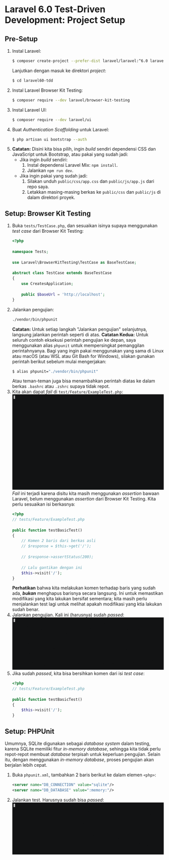 # Laravel 6.0 Test-Driven Development: Project Setup

## Pre-Setup
1.  Instal Laravel:
    ```sh
    $ composer create-project --prefer-dist laravel/laravel:^6.0 laravel60-tdd
    ```
    Lanjutkan dengan masuk ke direktori _project_:
    ```sh
    $ cd laravel60-tdd
    ```
2.  Instal Laravel Browser Kit Testing:
    ```sh
    $ composer require --dev laravel/browser-kit-testing
    ```
3.  Instal Laravel UI:
    ```sh
    $ composer require --dev laravel/ui
    ```
4.  Buat _Authentication Scaffolding_ untuk Laravel:
    ```sh
    $ php artisan ui bootstrap --auth
    ```
5.  **Catatan:** Disini kita bisa pilih, ingin _build_ sendiri dependensi CSS dan JavaScript untuk Bootstrap, atau pakai yang sudah jadi:
    *   Jika ingin _build_ sendiri:
        1.  Instal dependensi Laravel Mix: `npm install`.
        2.  Jalankan `npm run dev`.
    *   Jika ingin pakai yang sudah jadi:
        1.  Silakan unduh `public/css/app.css` dan `public/js/app.js` dari repo saya.
        2.  Letakkan masing-masing berkas ke `public/css` dan `public/js` di dalam direktori proyek.

## Setup: Browser Kit Testing
1.  Buka `tests/TestCase.php`, dan sesuaikan isinya supaya menggunakan _test case_ dari Browser Kit Testing:
    ```php
    <?php

    namespace Tests;

    use Laravel\BrowserKitTesting\TestCase as BaseTestCase;

    abstract class TestCase extends BaseTestCase
    {
        use CreatesApplication;

        public $baseUrl = 'http://localhost';
    }
    ```
2.  Jalankan pengujian:
    ```sh
    ./vendor/bin/phpunit
    ```
    **Catatan:** Untuk setiap langkah "Jalankan pengujian" selanjutnya, langsung jalankan perintah seperti di atas.
    **Catatan Kedua:** Untuk seluruh contoh eksekusi perintah pengujian ke depan, saya menggunakan alias `phpunit` untuk mempersingkat pemanggilan perintahnyanya. Bagi yang ingin pakai menggunakan yang sama di Linux atau macOS (atau WSL atau Git Bash for Windows), silakan gunakan perintah berikut sebelum mulai mengerjakan:
    ```sh
    $ alias phpunit="./vendor/bin/phpunit"
    ```
    Atau teman-teman juga bisa menambahkan perintah diatas ke dalam berkas `.bashrc` atau `.zshrc` supaya tidak repot.
3.  Kita akan dapat _fail_ di `test/Feature/ExampleTest.php`:
    ![TestCase.php config failed](assets/1-1-test-case-config-failed.gif)
    _Fail_ ini terjadi karena disitu kita masih menggunakan _assertion_ bawaan Laravel, belum menggunakan _assertion_ dari Browser Kit Testing. Kita perlu sesuaikan isi berkasnya:
    ```php
    <?php
    // tests/Feature/ExampleTest.php

    public function testBasicTest()
    {
        // Komen 2 baris dari berkas asli
        // $response = $this->get('/');

        // $response->assertStatus(200);
        
        // Lalu gantikan dengan ini
        $this->visit('/');
    }
    ```
    **Perhatikan** bahwa kita melakukan komen terhadap baris yang sudah ada, _**bukan**_ menghapus barisnya secara langsung. Ini untuk memastikan modifikasi yang kita lakukan bersifat sementara; kita masih perlu menjalankan test lagi untuk melihat apakah modifikasi yang ktia lakukan sudah benar.
4.  Jalankan pengujian. Kali ini (harusnya) sudah _passed_:
    ![TestCase.php config passed](assets/1-2-test-case-config-passed.gif)
5.  Jika sudah _passed_, kita bisa bersihkan komen dari isi _test case_:
    ```php
    <?php
    // tests/Feature/ExampleTest.php

    public function testBasicTest()
    {
        $this->visit('/');
    }
    ```

## Setup: PHPUnit
Umumnya, SQLite digunakan sebagai _database system_ dalam testing, karena SQLite memiliki fitur _in-memory database_, sehingga kita tidak perlu repot-repot membuat _database_ terpisah untuk keperluan pengujian. Selain itu, dengan menggunakan _in-memory database_, proses pengujian akan berjalan lebih cepat.
1.  Buka `phpunit.xml`, tambahkan 2 baris berikut ke dalam elemen `<php>`:
    ```xml
    <server name="DB_CONNECTION" value="sqlite"/>
    <server name="DB_DATABASE" value=":memory:"/>
    ```
2.  Jalankan test. Harusnya sudah bisa _passed_:
    ![PHPUnit test passed](assets/1-3-phpunit-config-passed.gif)